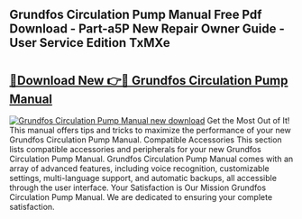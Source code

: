 ## Grundfos Circulation Pump Manual Free Pdf Download - Part-a5P New Repair Owner Guide - User Service Edition TxMXe

# <h2><a href="http://bc2145.oget.top/?id=Grundfos+Circulation+Pump+Manual">🔗Download New 👉🔴 Grundfos Circulation Pump Manual</a></h2>

[![Grundfos Circulation Pump Manual new download](https://i.imgur.com/5g1atiW.png)](http://bc2145.oget.top/?id=Grundfos+Circulation+Pump+Manual)
Get the Most Out of It! This manual offers tips and tricks to maximize the performance of your new Grundfos Circulation Pump Manual. Compatible Accessories This section lists compatible accessories and peripherals for your new Grundfos Circulation Pump Manual. Grundfos Circulation Pump Manual comes with an array of advanced features, including voice recognition, customizable settings, multi-language support, and automatic backups, all accessible through the user interface. Your Satisfaction is Our Mission Grundfos Circulation Pump Manual. We are dedicated to ensuring your complete satisfaction.
